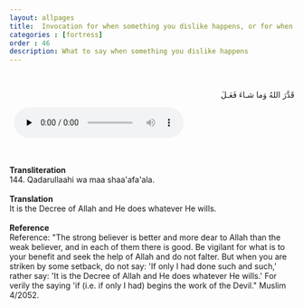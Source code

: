 ```yaml
---
layout: allpages
title:  Invocation for when something you dislike happens, or for when you fail to achieve what you attempt to do
categories : [fortress]
order : 46
description: What to say when something you dislike happens
---
```

&nbsp;
<div class="arabictext" dir="RTL">

قَدَّرَ اللهُ وَما شـاءَ فَعَـلَ

</div>
&nbsp;


<audio controls  preload="none">
  <source src="{{ site.baseurl }}/audio/fortress/144.mp3" type="audio/mpeg">
Your browser does not support the audio element.
</audio>


&nbsp;
<div class="duaextra" tabindex="0">
<div><strong>Transliteration</strong></div>
<div class="extra">144. Qadarullaahi wa maa shaa'afa'ala.</div>
</div>
&nbsp;
<div class="duaextra" tabindex="0">
<div><strong>Translation</strong></div>
<div class="extra">It is the Decree of Allah and He does whatever He wills.</div>
</div>
&nbsp;
<div class="duaextra" tabindex="0">
<div><strong>Reference</strong></div>
<div class="extra">Reference: "The strong believer is better and more dear to Allah than the weak believer, and in each of them there is good. Be vigilant for what is to your benefit and seek the help of Allah and do not falter. But when you are striken by some setback, do not say: 'If only I had done such and such,' rather say: 'It is the Decree of Allah and He does whatever He wills.' For verily the saying 'if (i.e. if only I had) begins the work of the Devil." Muslim 4/2052.</div>
</div>
